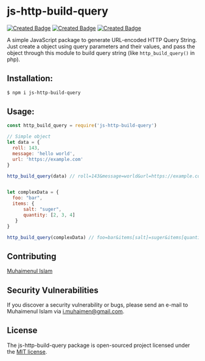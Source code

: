# js-http-build-query
[![Created Badge](https://badges.pufler.dev/created/muhaimenul/js-http-build-query)](https://npm.io/package/js-http-build-query)
[![Created Badge](https://img.shields.io/github/license/muhaimenul/js-http-build-query)](https://npm.io/package/js-http-build-query)
[![Created Badge](https://img.shields.io/github/issues/muhaimenul/js-http-build-query)](https://npm.io/package/js-http-build-query)


A simple JavaScript package to generate URL-encoded HTTP Query String. Just create a object using query parameters and their values, and pass the object through this module to build query string (like `http_build_query()` in php).

## Installation:

```bash
$ npm i js-http-build-query
```

## Usage:

```javascript
const http_build_query = require('js-http-build-query')

// Simple object
let data = {
  roll: 143,
  message: 'hello world',
  url: 'https://example.com'
}

http_build_query(data) // roll=143&message=world&url=https://example.com


let complexData = {
  foo: "bar",
  items: {
      salt: "suger",
      quantity: [2, 3, 4]
   }
}

http_build_query(complexData) // foo=bar&items[salt]=suger&items[quantity][0]=2&items[quantity][1]=3&items[quantity][2]=4
```

## Contributing

[Muhaimenul Islam](https://github.com/muhaimenul)

## Security Vulnerabilities

If you discover a security vulnerability or bugs, please send an e-mail to Muhaimenul Islam via [i.muhaimen@gmail.com](mailto:i.muhaimen@gmail.com).

## License

The js-http-build-query package is open-sourced project licensed under the [MIT license](https://opensource.org/licenses/MIT).